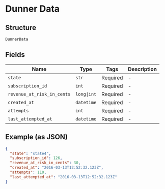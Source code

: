 
# Dunner Data

## Structure

`DunnerData`

## Fields

| Name | Type | Tags | Description |
|  --- | --- | --- | --- |
| `state` | `str` | Required | - |
| `subscription_id` | `int` | Required | - |
| `revenue_at_risk_in_cents` | `long\|int` | Required | - |
| `created_at` | `datetime` | Required | - |
| `attempts` | `int` | Required | - |
| `last_attempted_at` | `datetime` | Required | - |

## Example (as JSON)

```json
{
  "state": "state4",
  "subscription_id": 126,
  "revenue_at_risk_in_cents": 30,
  "created_at": "2016-03-13T12:52:32.123Z",
  "attempts": 110,
  "last_attempted_at": "2016-03-13T12:52:32.123Z"
}
```

